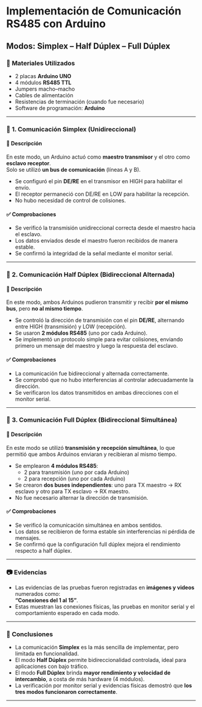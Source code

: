 # Implementación de Comunicación RS485 con Arduino  
## Modos: Simplex – Half Dúplex – Full Dúplex

### 🧰 **Materiales Utilizados**
- 2 placas **Arduino UNO**  
- 4 módulos **RS485 TTL**  
- Jumpers macho–macho  
- Cables de alimentación  
- Resistencias de terminación (cuando fue necesario)  
- Software de programación: **Arduino**

---

### 🧪 **1. Comunicación Simplex (Unidireccional)**

#### 📡 Descripción
En este modo, un Arduino actuó como **maestro transmisor** y el otro como **esclavo receptor**.  
Solo se utilizó **un bus de comunicación** (líneas A y B).

- Se configuró el pin **DE/RE** en el transmisor en HIGH para habilitar el envío.
- El receptor permaneció con DE/RE en LOW para habilitar la recepción.
- No hubo necesidad de control de colisiones.

#### ✅ Comprobaciones
- Se verificó la transmisión unidireccional correcta desde el maestro hacia el esclavo.  
- Los datos enviados desde el maestro fueron recibidos de manera estable.  
- Se confirmó la integridad de la señal mediante el monitor serial.

---

### 🔄 **2. Comunicación Half Dúplex (Bidireccional Alternada)**

#### 📡 Descripción
En este modo, ambos Arduinos pudieron transmitir y recibir **por el mismo bus**, pero **no al mismo tiempo**.

- Se controló la dirección de transmisión con el pin **DE/RE**, alternando entre HIGH (transmisión) y LOW (recepción).
- Se usaron **2 módulos RS485** (uno por cada Arduino).
- Se implementó un protocolo simple para evitar colisiones, enviando primero un mensaje del maestro y luego la respuesta del esclavo.

#### ✅ Comprobaciones
- La comunicación fue bidireccional y alternada correctamente.  
- Se comprobó que no hubo interferencias al controlar adecuadamente la dirección.  
- Se verificaron los datos transmitidos en ambas direcciones con el monitor serial.

---

### 🔁 **3. Comunicación Full Dúplex (Bidireccional Simultánea)**

#### 📡 Descripción
En este modo se utilizó **transmisión y recepción simultánea**, lo que permitió que ambos Arduinos enviaran y recibieran al mismo tiempo.

- Se emplearon **4 módulos RS485**:  
  - 2 para transmisión (uno por cada Arduino)  
  - 2 para recepción (uno por cada Arduino)  
- Se crearon **dos buses independientes**: uno para TX maestro → RX esclavo y otro para TX esclavo → RX maestro.
- No fue necesario alternar la dirección de transmisión.

#### ✅ Comprobaciones
- Se verificó la comunicación simultánea en ambos sentidos.  
- Los datos se recibieron de forma estable sin interferencias ni pérdida de mensajes.  
- Se confirmó que la configuración full dúplex mejora el rendimiento respecto a half dúplex.

---

### 📷 **Evidencias**
- Las evidencias de las pruebas fueron registradas en **imágenes y videos** numerados como:  
  **“Conexiones del 1 al 15”**.
- Estas muestran las conexiones físicas, las pruebas en monitor serial y el comportamiento esperado en cada modo.

---

### 📝 **Conclusiones**
- La comunicación **Simplex** es la más sencilla de implementar, pero limitada en funcionalidad.  
- El modo **Half Dúplex** permite bidireccionalidad controlada, ideal para aplicaciones con bajo tráfico.  
- El modo **Full Dúplex** brinda **mayor rendimiento y velocidad de intercambio**, a costa de más hardware (4 módulos).  
- La verificación por monitor serial y evidencias físicas demostró que **los tres modos funcionaron correctamente**.

---
